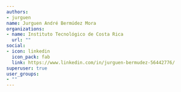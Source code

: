 ```yaml
---
authors:
- jurguen
name: Jurguen André Bermúdez Mora
organizations:
- name: Instituto Tecnológico de Costa Rica
  url: ""
social:
- icon: linkedin
  icon_pack: fab
  link: https://www.linkedin.com/in/jurguen-bermudez-56442776/
superuser: true
user_groups:
- ""
---
```



